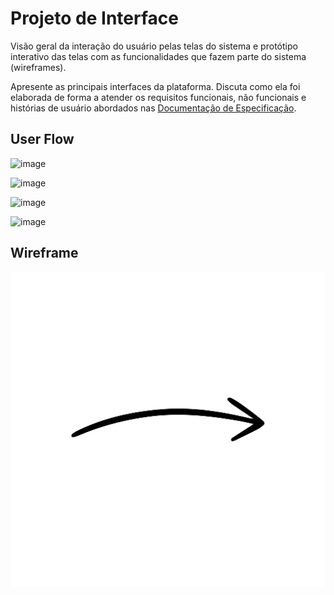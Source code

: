 
# Projeto de Interface

Visão geral da interação do usuário pelas telas do sistema e protótipo interativo das telas com as funcionalidades que fazem parte do sistema (wireframes).

 Apresente as principais interfaces da plataforma. Discuta como ela foi elaborada de forma a atender os requisitos funcionais, não funcionais e histórias de usuário abordados nas <a href="2-Especificação do Projeto.md"> Documentação de Especificação</a>.

## User Flow


![image](https://github.com/ICEI-PUC-Minas-PBR-SI/pbr-si-ads-2023-2-p1-tiaw-g1-teatrement-finder/assets/144744479/0f1a87dd-9578-484a-9584-23de6494633e)

![image](https://github.com/ICEI-PUC-Minas-PBR-SI/pbr-si-ads-2023-2-p1-tiaw-g1-teatrement-finder/assets/144744479/7456f155-8b30-487a-8c4d-af6321288221)

![image](https://github.com/ICEI-PUC-Minas-PBR-SI/pbr-si-ads-2023-2-p1-tiaw-g1-teatrement-finder/assets/142631552/7b5672a7-8d8e-40e1-97a5-7f78f0691d0d)

![image](https://github.com/ICEI-PUC-Minas-PBR-SI/pbr-si-ads-2023-2-p1-tiaw-g1-teatrement-finder/assets/142631552/162b8166-c070-4c01-a376-e5e7b2f2549e)


## Wireframe

![Exemplo de Wireframe](img/wireframe-example.png)
